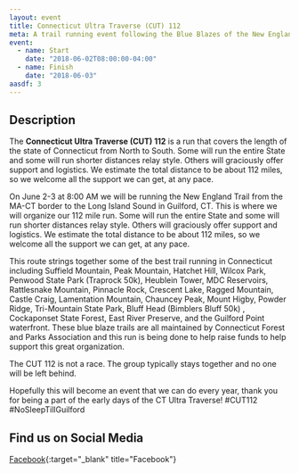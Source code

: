 ```yaml
---
layout: event
title: Connecticut Ultra Traverse (CUT) 112
meta: A trail running event following the Blue Blazes of the New England Trail from the MA-CT border to the Long Island Sound in Guilford, CT
event: 
  - name: Start
    date: "2018-06-02T08:00:00-04:00"
  - name: Finish
    date: "2018-06-03"
aasdf: 3
---
```


## Description

The **Connecticut Ultra Traverse (CUT) 112** is a run that covers the length of the state of Connecticut from North to South. 
Some will run the entire State and some will run shorter distances relay style.  Others will graciously offer support and logistics.  We estimate the total distance to be about 112 miles, so we welcome all the support we can get, at any pace.

On June 2-3 at 8:00 AM we will be running the New England Trail from the MA-CT border to the Long Island Sound in Guilford, CT. This is where we will organize our 112 mile run.
Some will run the entire State and some will run shorter distances relay style.  Others will graciously offer support and logistics.  We estimate the total distance to be about 112 miles, so we welcome all the support we can get, at any pace.

This route strings together some of the best trail running in Connecticut including Suffield Mountain, Peak Mountain, Hatchet Hill, Wilcox Park, Penwood State Park (Traprock 50k), Heublein Tower, MDC Reservoirs, Rattlesnake Mountain, Pinnacle Rock, Crescent Lake, Ragged Mountain, Castle Craig, Lamentation Mountain, Chauncey Peak, Mount Higby, Powder Ridge, Tri-Mountain State Park, Bluff Head (Bimblers Bluff 50k) , Cockaponset State Forest, East River Preserve, and the Guilford Point waterfront. These blue blaze trails are all maintained by Connecticut Forest and Parks Association and this run is being done to help raise funds to help support this great organization.

The CUT 112 is not a race. The group typically stays together and no one will be left behind.

Hopefully this will become an event that we can do every year, thank you for being a part of the early days of the CT Ultra Traverse! #CUT112 #NoSleepTillGuilford

## Find us on Social Media
[Facebook](https://www.facebook.com/groups/1900561896825738){:target="_blank" title="Facebook"}